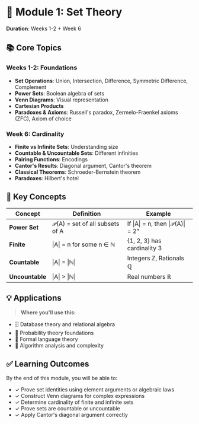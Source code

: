 # 📐 Module 1: Set Theory

**Duration**: Weeks 1-2 + Week 6

## 📚 Core Topics

### Weeks 1-2: Foundations

- **Set Operations**: Union, Intersection, Difference, Symmetric Difference, Complement
- **Power Sets**: Boolean algebra of sets
- **Venn Diagrams**: Visual representation
- **Cartesian Products**
- **Paradoxes & Axioms**: Russell's paradox, Zermelo-Fraenkel axioms (ZFC), Axiom of choice

### Week 6: Cardinality

- **Finite vs Infinite Sets**: Understanding size
- **Countable & Uncountable Sets**: Different infinities
- **Pairing Functions**: Encodings
- **Cantor's Results**: Diagonal argument, Cantor's theorem
- **Classical Theorems**: Schroeder-Bernstein theorem
- **Paradoxes**: Hilbert's hotel

## 🔑 Key Concepts

| Concept | Definition | Example |
|---------|------------|---------|
| **Power Set** | 𝒫(A) = set of all subsets of A | If \|A\| = n, then \|𝒫(A)\| = 2ⁿ |
| **Finite** | \|A\| = n for some n ∈ ℕ | {1, 2, 3} has cardinality 3 |
| **Countable** | \|A\| = \|ℕ\| | Integers ℤ, Rationals ℚ |
| **Uncountable** | \|A\| > \|ℕ\| | Real numbers ℝ |

## 💡 Applications

> **Where you'll use this:**

- 🗄️ Database theory and relational algebra
- 🎲 Probability theory foundations
- 📝 Formal language theory
- 🧮 Algorithm analysis and complexity

## ✅ Learning Outcomes

By the end of this module, you will be able to:

- ✓ Prove set identities using element arguments or algebraic laws
- ✓ Construct Venn diagrams for complex expressions
- ✓ Determine cardinality of finite and infinite sets
- ✓ Prove sets are countable or uncountable
- ✓ Apply Cantor's diagonal argument correctly
